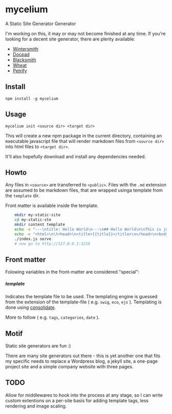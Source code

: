 mycelium
========

A Static Site Generator Generator

I'm working on this, it may or may not become finished at any time. If you're looking
for a decent site generator, there are plenty available:

* [Wintersmith](http://wintersmith.io/)
* [Docpad](http://docpad.org/)
* [Blacksmith](https://github.com/flatiron/blacksmith)
* [Wheat](https://github.com/creationix/wheat)
* [Petrify](https://github.com/caolan/petrify)

## Install

    npm install -g mycelium

## Usage

    mycelium init <source dir> <target dir>

This will create a new npm package in the current directory, containing an executable javascript
file that will render markdown files from `<source dir>` into html files to `<target dir>`.

It'll also hopefully download and install any dependencies needed.

## Howto

Any files in `<source>` are transferred to `<public>`. Files with the `.md` extension are
assumed to be markdown files, that are wrapped usinga template from the `template` dir.

Front matter is available inside the template.

```bash
    mkdir my-static-site
    cd my-static-ste
    mkdir content template
    echo -e "---\ntitle: Hello World\n---\n## Hello World\n\nThis is just a simple markdown file\n" > content/index.md
    echo -e "<html>\n\t<head>\n<title>{{title}}</title>\n</head>\n<body>{{content|raw}}</body>\n</html>" > template/index.swig
    ./index.js serve
    # now go to http://127.0.0.1:3210
```

## Front matter

Folowing variables in the front-matter are considered "special":

##### template

Indicates the template file to be used. The templating engine is guessed from the extension
of the template-file ( e.g. `swig`, `eco`, `ejs` ). Templating is done using [consolidate](https://www.npmjs.org/package/consolidate).

More to follow ( e.g. `tags`, `categories`, `date` ).


## Motif

Static site generators are fun :)

There are many site generators out there - this is yet another one that fits my specific
needs to replace a Wordpress blog, a jekyll site, a one-page project site and a simple company
website with three pages.

## TODO

Allow for middlewares to hook into the process at any stage, so I can write custom extentions
on a per-site basis for adding template tags, less rendering and image scaling.
